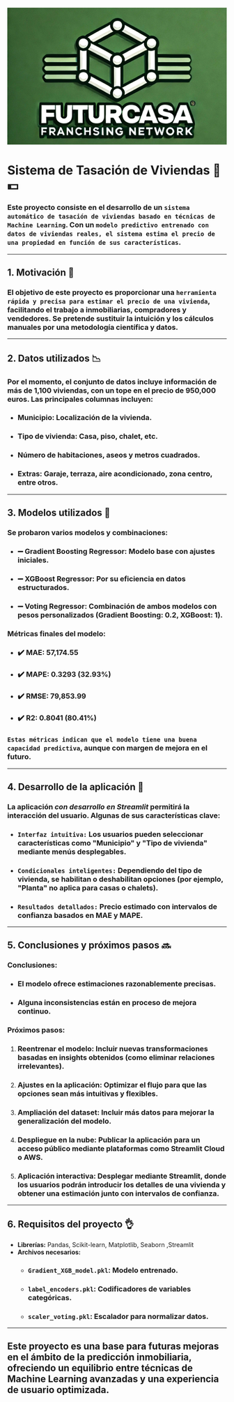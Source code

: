 ![alt text](imgs/logo_futurcasa.png)
# **Sistema de Tasación de Viviendas** 🏡 💵

### Este proyecto consiste en el desarrollo de un `sistema automático de tasación de viviendas basado en técnicas de Machine Learning`. Con un `modelo predictivo entrenado con datos de viviendas reales, el sistema estima el precio de una propiedad en función de sus características`. 

---

## **1. Motivación** 💪

### El objetivo de este proyecto es proporcionar una `herramienta rápida y precisa para estimar el precio de una vivienda`, facilitando el trabajo a inmobiliarias, compradores y vendedores. Se pretende sustituir la intuición y los cálculos manuales por una metodología científica y datos.

---

## **2. Datos utilizados** 📉

### Por el momento, el conjunto de datos incluye información de más de 1,100 viviendas, con un tope en el precio de **950,000 euros**. Las principales columnas incluyen:

- ### **Municipio:** Localización de la vivienda.
- ### **Tipo de vivienda:** Casa, piso, chalet, etc.
- ### **Número de habitaciones, aseos y metros cuadrados.**
- ### **Extras:** Garaje, terraza, aire acondicionado, zona centro, entre otros.

---

## **3. Modelos utilizados** 🤖

### Se probaron varios modelos y combinaciones:

- ### ➖ **Gradient Boosting Regressor**: Modelo base con ajustes iniciales.
- ### ➖ **XGBoost Regressor**: Por su eficiencia en datos estructurados.
- ### ➖ **Voting Regressor**: Combinación de ambos modelos con pesos personalizados (Gradient Boosting: 0.2, XGBoost: 1).

### Métricas finales del modelo:
- ### ✔️ **MAE:** 57,174.55
- ### ✔️ **MAPE:** 0.3293 (32.93%)
- ### ✔️ **RMSE:** 79,853.99
- ### ✔️ **R2:** 0.8041 (80.41%)

### `Estas métricas indican que el modelo tiene una buena capacidad predictiva`, aunque con margen de mejora en el futuro.

---

## **4. Desarrollo de la aplicación** 📲

### **La aplicación *con desarrollo en **Streamlit*** permitirá la interacción del usuario**. Algunas de sus características clave:

- ### `Interfaz intuitiva:` Los usuarios pueden seleccionar características como "Municipio" y "Tipo de vivienda" mediante menús desplegables.
- ### `Condicionales inteligentes:` Dependiendo del tipo de vivienda, se habilitan o deshabilitan opciones (por ejemplo, "Planta" no aplica para casas o chalets).
- ### `Resultados detallados:` Precio estimado con intervalos de confianza basados en MAE y MAPE.

---

## **5. Conclusiones y próximos pasos** 🔜

### Conclusiones:
- ### El modelo ofrece estimaciones razonablemente precisas.
- ### Alguna inconsistencias están en proceso de mejora continuo.

### Próximos pasos:
1. ### **Reentrenar el modelo:** Incluir nuevas transformaciones basadas en insights obtenidos (como eliminar relaciones irrelevantes).
2. ### **Ajustes en la aplicación:** Optimizar el flujo para que las opciones sean más intuitivas y flexibles.
3. ### **Ampliación del dataset:** Incluir más datos para mejorar la generalización del modelo.
4. ### **Despliegue en la nube:** Publicar la aplicación para un acceso público mediante plataformas como **Streamlit Cloud** o **AWS**.
5. ### **Aplicación interactiva:** Desplegar mediante **Streamlit**, donde los usuarios podrán introducir los detalles de una vivienda y obtener una estimación junto con intervalos de confianza.

---

## **6. Requisitos del proyecto** 👌

- **Librerías:** Pandas, Scikit-learn, Matplotlib, Seaborn ,Streamlit
- **Archivos necesarios:**
  - ### `Gradient_XGB_model.pkl`: Modelo entrenado.
  - ### `label_encoders.pkl`: Codificadores de variables categóricas.
  - ### `scaler_voting.pkl`: Escalador para normalizar datos.

---
<!--
## **7. Uso de la aplicación**

### Para ejecutar el sistema de tasación:

1. ### **Clonar este repositorio.**
2. ### **Instalar dependencias: `pip install -r requirements.txt`**
3. ### **Ejecutar el archivo Streamlit: `streamlit run app.py`**

---
-->
## Este proyecto es una base para futuras mejoras en el ámbito de la predicción inmobiliaria, ofreciendo un equilibrio entre técnicas de Machine Learning avanzadas y una experiencia de usuario optimizada.

<!--
- ## ***Presentacion con Gamma:*** https://gamma.app/docs/Tasacion-Automatica-de-Viviendas-para-FuturCasa-62nqt7sw22z685w
-->
